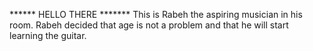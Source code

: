 ******  HELLO THERE *******
This is Rabeh the aspiring musician in his room. Rabeh decided that age is not a problem
and that he will start learning the guitar.
